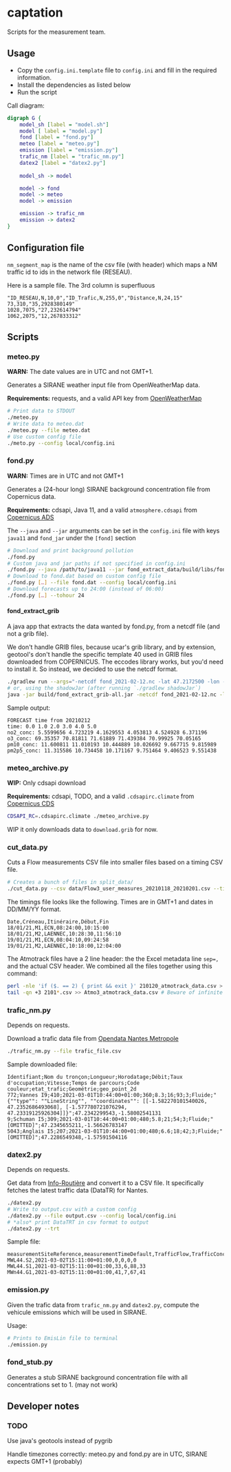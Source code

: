 # captation

Scripts for the measurement team.

## Usage

* Copy the `config.ini.template` file to `config.ini` and fill in the required information.
* Install the dependencies as listed below
* Run the script

Call diagram:

```dot
digraph G {
    model_sh [label = "model.sh"]
    model [ label = "model.py"]
    fond [label = "fond.py"]
    meteo [label = "meteo.py"]
    emission [label = "emission.py"]
    trafic_nm [label = "trafic_nm.py"]
    datex2 [label = "datex2.py"]
    
    model_sh -> model

    model -> fond
    model -> meteo
    model -> emission

    emission -> trafic_nm
    emission -> datex2
}
```

## Configuration file

`nm_segment_map` is the name of the csv file (with header) which maps a NM traffic id to ids in the network file (RESEAU).

Here is a sample file. The 3rd column is superfluous
```csv
"ID_RESEAU,N,10,0","ID_Trafic,N,255,0","Distance,N,24,15"
73,310,"35,2928380149"
1028,7075,"27,232614794"
1062,2075,"12,267833312"
```

## Scripts

### meteo.py

**WARN:** The date values are in UTC and not GMT+1.

Generates a SIRANE weather input file from OpenWeatherMap data.

**Requirements:** requests, and a valid API key from [OpenWeatherMap](https://openweathermap.org/)

```sh
# Print data to STDOUT
./meteo.py
# Write data to meteo.dat
./meteo.py --file meteo.dat
# Use custom config file
./meto.py --config local/config.ini
```

### fond.py

**WARN:** Times are in UTC and not GMT+1

Generates a (24-hour long) SIRANE background concentration file from Copernicus data.

**Requirements:** cdsapi, Java 11,  and a valid `atmosphere.cdsapi` from [Copernicus ADS](https://ads.atmosphere.copernicus.eu/)

The `--java` and `--jar` arguments can be set in the `config.ini` file with keys `java11` and `fond_jar` under the `[fond]` section

```sh
# Download and print background pollution
./fond.py
# Custom java and jar paths if not specified in config.ini
./fond.py --java /path/to/java11 --jar fond_extract_data/build/libs/fond_extract_data-all.jar
# Download to fond.dat based on custom config file
./fond.py […] --file fond.dat --config local/config.ini
# Download forecasts up to 24:00 (instead of 06:00)
./fond.py […] --tohour 24
```

#### fond_extract_grib

A java app that extracts the data wanted by fond.py, from a netcdf file (and not a grib file).

We don't handle GRIB files, because ucar's grib library, and by extension, geotool's don't handle the specific template 40 used in GRIB
files downloaded from COPERNICUS. The eccodes library works, but you'd need to install it. So instead, we decided to use the netcdf format.

```sh
./gradlew run --args="-netcdf fond_2021-02-12.nc -lat 47.2172500 -lon -1.5533600"
# or, using the shadowJar (after running `./gradlew shadowJar`)
java -jar build/fond_extract_grib-all.jar -netcdf fond_2021-02-12.nc -lat 47.2172500 -lon -1.5533600
```

Sample output:
```text
FORECAST time from 20210212
time: 0.0 1.0 2.0 3.0 4.0 5.0
no2_conc: 5.5599656 4.723219 4.1629553 4.053813 4.524928 6.371196
o3_conc: 69.35357 70.81811 71.61889 71.439384 70.99925 70.05165
pm10_conc: 11.600811 11.010193 10.444889 10.026692 9.667715 9.815989
pm2p5_conc: 11.315586 10.734458 10.171167 9.751464 9.406523 9.551438
```

### meteo_archive.py

**WIP:** Only cdsapi download

**Requirements:** cdsapi, TODO, and a valid `.cdsapirc.climate` from [Copernicus CDS](https://cds.climate.copernicus.eu/)

```sh
CDSAPI_RC=.cdsapirc.climate ./meteo_archive.py
```

WIP it only downloads data to `download.grib` for now.

### cut_data.py

Cuts a Flow measurements CSV file into smaller files based on a timing CSV file.

```sh
# Creates a bunch of files in split_data/
./cut_data.py --csv data/Flow3_user_measures_20210118_20210201.csv --times data/Horaires_Flow3.csv --capteur Flow3
```

The timings file looks like the following. Times are in GMT+1 and dates in DD/MM/YY format.

```csv
Date,Créneau,Itinéraire,Début,Fin
18/01/21,M1,ECN,08:24:00,10:15:00
18/01/21,M2,LAENNEC,10:28:30,11:56:10
19/01/21,M1,ECN,08:04:10,09:24:58
19/01/21,M2,LAENNEC,10:18:00,12:04:00
```

The Atmotrack files have a 2 line header: the the Excel metadata line `sep=,` and the actual CSV header.
We combined all the files together using this command:
```sh
perl -nle 'if ($. == 2) { print && exit }' 210120_atmotrack_data.csv > Atmo3_atmotrack_data.csv
tail -qn +3 2101*.csv >> Atmo3_atmotrack_data.csv # Beware of infinite loops
```

### trafic_nm.py

Depends on requests.

Download a trafic data file from [Opendata Nantes Metropole](https://data.nantesmetropole.fr/explore/dataset/244400404_fluidite-axes-routiers-nantes-metropole/export/)
```sh
./trafic_nm.py --file trafic_file.csv
```

Sample downloaded file:
```csv
Identifiant;Nom du tronçon;Longueur;Horodatage;Débit;Taux d'occupation;Vitesse;Temps de parcours;Code couleur;etat_trafic;Geométrie;geo_point_2d
772;Vannes I9;410;2021-03-01T10:44:00+01:00;360;8.3;16;93;3;Fluide;"{""type"": ""LineString"", ""coordinates"": [[-1.582270101540026, 47.2352686493068], [-1.577780721076294, 47.23319125926304]]}";47.2342299543,-1.58002541131
9;Schuman I5;309;2021-03-01T10:44:00+01:00;480;5.8;21;54;3;Fluide;"[OMITTED]";47.2345655211,-1.56626783147
5043;Anglais I5;207;2021-03-01T10:44:00+01:00;480;6.6;18;42;3;Fluide;"[OMITTED]";47.2286549348,-1.57591504116
```

### datex2.py

Depends on requests.

Get data from [Info-Routière](http://diffusion-numerique.info-routiere.gouv.fr/toutes-les-dir-a10.html) and convert it to a CSV file.
It specifically fetches the latest traffic data (DataTR) for Nantes.

```sh
./datex2.py
# Write to output.csv with a custom config
./datex2.py --file output.csv --config local/config.ini
# *also* print DataTRT in csv format to output
./datex2.py --trt
```

Sample file:
```csv
measurementSiteReference,measurementTimeDefault,TrafficFlow,TrafficConcentration,TrafficSpeed,numberOfInputValuesUsed
MWL44.S2,2021-03-02T15:11:00+01:00,0,0,0,0
MWL44.S1,2021-03-02T15:11:00+01:00,33,6,88,33
MWn44.G1,2021-03-02T15:11:00+01:00,41,7,67,41
```

### emission.py

Given the trafic data from `trafic_nm.py` and `datex2.py`, compute the vehicule emissions which will be used in SIRANE.

Usage:
```sh
# Prints to EmisLin file to terminal
./emission.py
```


### fond_stub.py

Generates a stub SIRANE background concentration file with all concentrations set to 1. (may not work)

## Developer notes

### TODO

Use java's geotools instead of pygrib

Handle timezones correctly: meteo.py and fond.py are in UTC, SIRANE expects GMT+1 (probably)
